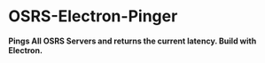 # OSRS-Electron-Pinger

**Pings All OSRS Servers and returns the current latency. Build with Electron.**


